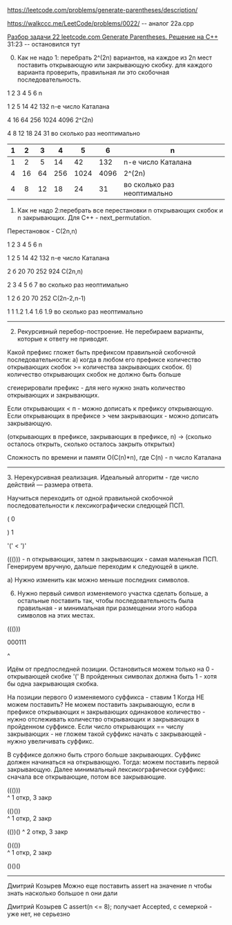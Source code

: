 https://leetcode.com/problems/generate-parentheses/description/

https://walkccc.me/LeetCode/problems/0022/ -- аналог 22a.cpp



[Разбор задачи 22 leetcode.com Generate Parentheses. Решение на C++](https://www.youtube.com/watch?v=C5YfXfGH3pc&ab_channel=3.5%D0%B7%D0%B0%D0%B4%D0%B0%D1%87%D0%B8%D0%B2%D0%BD%D0%B5%D0%B4%D0%B5%D0%BB%D1%8E)
31:23 -- остановился тут

0. Как не надо 1: перебрать 2^(2n) вариантов, на каждое из 2n 
мест поставить открывающую или закрывающую скобку. для 
каждого варианта проверить, правильная ли это
скобочная последовательность.

1  2  3   4   5    6  n

1  2  5  14  42   132  n-е число Каталана

4  16  64  256  1024  4096   2^(2n)

4  8  12  18  24   31   во сколько раз неоптимально

| 1 	|  2 	|  3 	| 4   	| 5    	| 6    	| n                           	|
|:-:	|:--:	|:--:	|-----	|------	|------	|-----------------------------	|
| 1 	|  2 	|  5 	| 14  	| 42   	| 132  	| n-е число Каталана          	|
| 4 	| 16 	| 64 	| 256 	| 1024 	| 4096 	| 2^(2n)                      	|
| 4 	| 8  	| 12 	| 18  	| 24   	| 31   	| во сколько раз неоптимально 	|

1. Как не надо 2:перебрать все перестановки n открывающих 
скобок и n закрывающих. Для С++ - next_permutation.

Перестановок - С(2n,n)

1 2  3   4   5    6 n

1 2  5  14  42  132 n-е число Каталана

2 б 20  70 252  924 С(2n,n)

2 3  4   5   б    7 во сколько раз неоптимально

1 2  б  20  70  252  С(2n-2,n-1)

1 1 1.2 1.4 1.6  1.9 во сколько раз неоптимально

______________________________________

2. Рекурсивный перебор-построение. Не перебираем варианты, 
которые к ответу не приводят.

Какой префикс гложет быть префиксом правильной скобочной 
последовательности:
а) когда в любом его префиксе
количество открывающих скобок >= количества закрывающих 
скобок.
б) количество открывающих скобок не должно быть больше

сгеиерировали префикс - для него нужно знать количество 
открывающих и закрывающих.

Если открывающих < п - можно дописать к префиксу открывающую. 
Если открывающих в префиксе > чем закрывающих - можно дописать
закрывающую.

(открывающих в префиксе, закрывающих в префиксе, n) -> 
(сколько осталось открыть, сколько осталось закрыть открытых)

Сложность по времени и памяти O(C(n)*n), где C(n) - n число Каталана

______________________________________

З. Нерекурсивная реализация. Идеальный алгоритм - где число 
действий — размера ответа.

Научиться переходить от одной правильной скобочной 
последовательности к лексикографически следющей ПСП.

( 0

) 1

'(' < ')'

((())) - n открывающих, затем n закрывающих - самая маленькая 
ПСП. Генерируем вручную, дальше переходим к следующей в цикле.

а) Нужно изменить как можно меньше последних символов.

6) Нужно первый символ изменяемого участка сделать больше, а 
остальные поставить так, чтобы последовательность была 
правильная - и минимальная при размещении этого набора 
символов на этих местах.

((()))

000111

  ^

Идём от предпоследней позиции.
Остановиться можем только на 0 - открывающей скобке '('
В пройденных символах должна быть 1 - хотя бы одна закрывающая 
скобка.


На позиции первого 0 изменяемого суффикса - ставим 1
Когда НЕ можем поставить? Не можем поставить закрывающую, если 
в префиксе открывающих н закрывающих одинаковое количество - 
нужно отслеживать количество открывающих и закрывающих в 
пройденном суффиксе. Если число открывающих == числу 
закрывающих - не гложем такой суффикс начать с закрывающей - 
нужно увеличивать суффикс.

В суффиксе должно быть строго больше закрывающих. 
Суффикс должен начинаться на открывающую.
Тогда: можем поставить первой закрывающую.
Далее минимальный лексикографически суффикс: сначала все 
открывающие, потом все закрывающие.


((()))   
  ^	1 откр, 3 закр


(()())   
   ^	1 откр, 2 закр


(())()
 ^      2 откр, 3 закр


()(())   
   ^	1 откр, 2 закр

()()()

______________________________________

Дмитрий Козырев 
​Можно еще поставить assert на значение n чтобы знать насколько большое n они дали

Дмитрий Козырев 
​С assert(n <= 8); получает Accepted, с семеркой - уже нет, не серьезно

